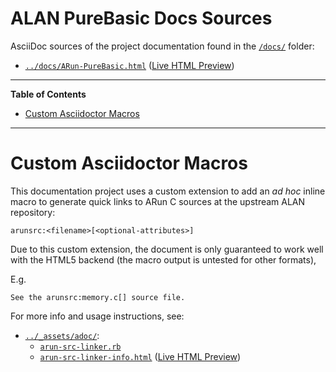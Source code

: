 # ALAN PureBasic Docs Sources

AsciiDoc sources of the project documentation found in the [`/docs/`][docs/] folder:

- [`../docs/ARun-PureBasic.html`][ARunPB html] ([Live HTML Preview][ARunPB live])

-----

**Table of Contents**

<!-- MarkdownTOC autolink="true" bracket="round" autoanchor="false" lowercase="only_ascii" uri_encoding="true" levels="1,2,3" -->

- [Custom Asciidoctor Macros](#custom-asciidoctor-macros)

<!-- /MarkdownTOC -->

-----

# Custom Asciidoctor Macros

This documentation project uses a custom extension to add an _ad hoc_ inline macro to generate quick links to ARun C sources at the upstream ALAN repository:

    arunsrc:<filename>[<optional-attributes>]

Due to this custom extension, the document is only guaranteed to work well with the HTML5 backend (the macro output is untested for other formats),

E.g.

```asciidoc
See the arunsrc:memory.c[] source file.
```

For more info and usage instructions, see:

- [`../_assets/adoc/`][adoc/]:
    + [`arun-src-linker.rb`][arun rb]
    + [`arun-src-linker-info.html`][arun html] ([Live HTML Preview][arun live])

<!-----------------------------------------------------------------------------
                               REFERENCE LINKS
------------------------------------------------------------------------------>

<!-- project files & folders -->

[ARunPB html]: ../docs/ARun-PureBasic.html "ARun-PureBasic.html (local preview)"
[ARunPB live]: https://htmlpreview.github.io/?https://github.com/tajmone/alan-pb/blob/main/docs/ARun-PureBasic.html "ARun-PureBasic.html (Live HTML Preview)"

[docs/]: ../docs/ "Navigate to HTML docs folder"

[adoc/]: ../_assets/adoc/ "Navigate to Asciidoctor assets folder"

[arun rb]: ../_assets/adoc/arun-src-linker.rb
[arun html]: ../_assets/adoc/arun-src-linker-info.html
[arun live]: https://htmlpreview.github.io/?https://github.com/tajmone/alan-pb/blob/main/_assets/adoc/arun-src-linker-info.html "Asciidoctor ARun extension (Live HTML Preview)"

<!-- EOF -->
